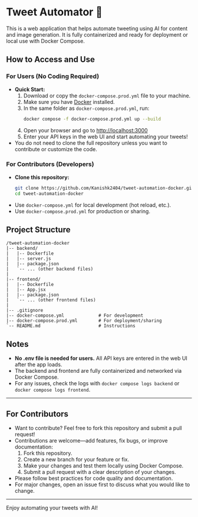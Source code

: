 # Tweet Automator 🚀

This is a web application that helps automate tweeting using AI for content and image generation. It is fully containerized and ready for deployment or local use with Docker Compose.

## How to Access and Use

### For Users (No Coding Required)
- **Quick Start:**
  1. Download or copy the `docker-compose.prod.yml` file to your machine.
  2. Make sure you have [Docker](https://www.docker.com/get-started) installed.
  3. In the same folder as `docker-compose.prod.yml`, run:
     ```bash
     docker compose -f docker-compose.prod.yml up --build
     ```
  4. Open your browser and go to [http://localhost:3000](http://localhost:3000)
  5. Enter your API keys in the web UI and start automating your tweets!
- You do not need to clone the full repository unless you want to contribute or customize the code.

### For Contributors (Developers)
- **Clone this repository:**
  ```bash
  git clone https://github.com/Kanishk2404/tweet-automation-docker.git
  cd tweet-automation-docker
  ```
- Use `docker-compose.yml` for local development (hot reload, etc.).
- Use `docker-compose.prod.yml` for production or sharing.

## Project Structure
```
/tweet-automation-docker
|-- backend/
|   |-- Dockerfile
|   |-- server.js
|   |-- package.json
|   `-- ... (other backend files)
|
|-- frontend/
|   |-- Dockerfile
|   |-- App.jsx
|   |-- package.json
|   `-- ... (other frontend files)
|
|-- .gitignore
|-- docker-compose.yml             # For development
|-- docker-compose.prod.yml        # For deployment/sharing
`-- README.md                      # Instructions
```

## Notes
- **No .env file is needed for users.** All API keys are entered in the web UI after the app loads.
- The backend and frontend are fully containerized and networked via Docker Compose.
- For any issues, check the logs with `docker compose logs backend` or `docker compose logs frontend`.

---
## For Contributors
- Want to contribute? Feel free to fork this repository and submit a pull request!
- Contributions are welcome—add features, fix bugs, or improve documentation:
  1. Fork this repository.
  2. Create a new branch for your feature or fix.
  3. Make your changes and test them locally using Docker Compose.
  4. Submit a pull request with a clear description of your changes.
- Please follow best practices for code quality and documentation.
- For major changes, open an issue first to discuss what you would like to change.

---

Enjoy automating your tweets with AI!
